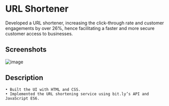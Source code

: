 # URL Shortener
Developed a URL shortener, increasing the click-through rate and customer engagements by over 26%, hence facilitating a faster and more secure customer access to businesses.

## Screenshots
![image]([https://user-images.githubusercontent.com/84178696/201719352-83fd6c2c-fe34-4019-9c4b-8f677560510f.png](https://github.com/MohammedAdhil/url-shortener/assets/91864779/5b54b3fc-71bf-4f98-95ca-d5af5ce5b601))

## Description
    • Built the UI with HTML and CSS.
    • Implemented the URL shortening service using bit.ly’s API and JavaScript ES6.
